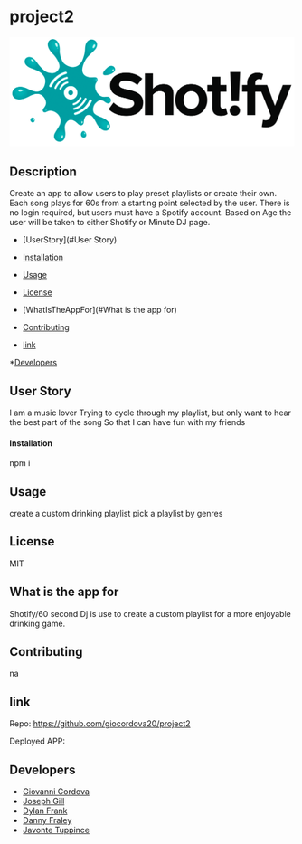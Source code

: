 # project2
![Logo](public/assets/ShotifyLogoLarge.png)

## Description
Create an app to allow users to play preset playlists or create their own. Each song plays for 60s from a starting point selected by the user. There is no login required, but users must have a Spotify account. Based on Age the user will be taken to either Shotify or Minute DJ page.

* [UserStory](#User Story)

* [Installation](#installation)

* [Usage](#usage)

* [License](#license)

* [WhatIsTheAppFor](#What is the app for)

* [Contributing](#contributing)

* [link](#link)

*[Developers](#developers)






## User Story
I am a music lover 
Trying to cycle through my playlist, but only want to hear the best part of the song
So that I can have fun with my friends


#### Installation
npm i


## Usage

create a custom drinking playlist
pick a playlist by genres

## License

MIT


## What is the app for

Shotify/60 second Dj is use to create a custom playlist for a more enjoyable drinking game.
  
## Contributing

na


## link 
Repo: https://github.com/giocordova20/project2

Deployed APP: 


## Developers
- [Giovanni Cordova](https://github.com/giocordova20 "Visit Giovanni's GitHub")
- [Joseph Gill ](https://github.com/jaguar6105 "Visit Joseph's GitHub")
- [Dylan Frank](https://github.com/drfrank22 "Visit Dylan's GitHub")
- [Danny Fraley](https://github.com/dannyfraley "Visit Danny's GitHub")
- [Javonte Tuppince](https://github.com/Tuppince24 "Visit Javonte's GitHub")







